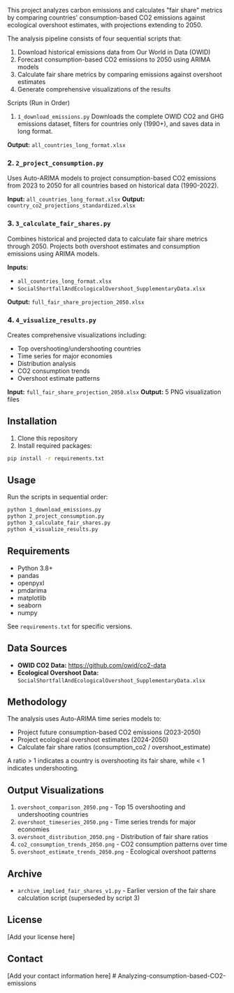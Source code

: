 This project analyzes carbon emissions and calculates "fair share" metrics by comparing countries' consumption-based CO2 emissions against ecological overshoot estimates, with projections extending to 2050.

The analysis pipeline consists of four sequential scripts that:
1. Download historical emissions data from Our World in Data (OWID)
2. Forecast consumption-based CO2 emissions to 2050 using ARIMA models
3. Calculate fair share metrics by comparing emissions against overshoot estimates
4. Generate comprehensive visualizations of the results

Scripts (Run in Order)

1. `1_download_emissions.py`
Downloads the complete OWID CO2 and GHG emissions dataset, filters for countries only (1990+), and saves data in long format.

**Output:** `all_countries_long_format.xlsx`

### 2. `2_project_consumption.py`
Uses Auto-ARIMA models to project consumption-based CO2 emissions from 2023 to 2050 for all countries based on historical data (1990-2022).

**Input:** `all_countries_long_format.xlsx`
**Output:** `country_co2_projections_standardized.xlsx`

### 3. `3_calculate_fair_shares.py`
Combines historical and projected data to calculate fair share metrics through 2050. Projects both overshoot estimates and consumption emissions using ARIMA models.

**Inputs:**
- `all_countries_long_format.xlsx`
- `SocialShortfallAndEcologicalOvershoot_SupplementaryData.xlsx`

**Output:** `full_fair_share_projection_2050.xlsx`

### 4. `4_visualize_results.py`
Creates comprehensive visualizations including:
- Top overshooting/undershooting countries
- Time series for major economies
- Distribution analysis
- CO2 consumption trends
- Overshoot estimate patterns

**Input:** `full_fair_share_projection_2050.xlsx`
**Output:** 5 PNG visualization files

## Installation

1. Clone this repository
2. Install required packages:
```bash
pip install -r requirements.txt
```

## Usage

Run the scripts in sequential order:

```bash
python 1_download_emissions.py
python 2_project_consumption.py
python 3_calculate_fair_shares.py
python 4_visualize_results.py
```

## Requirements

- Python 3.8+
- pandas
- openpyxl
- pmdarima
- matplotlib
- seaborn
- numpy

See `requirements.txt` for specific versions.

## Data Sources

- **OWID CO2 Data:** https://github.com/owid/co2-data
- **Ecological Overshoot Data:** `SocialShortfallAndEcologicalOvershoot_SupplementaryData.xlsx`

## Methodology

The analysis uses Auto-ARIMA time series models to:
- Project future consumption-based CO2 emissions (2023-2050)
- Project ecological overshoot estimates (2024-2050)
- Calculate fair share ratios (consumption_co2 / overshoot_estimate)

A ratio > 1 indicates a country is overshooting its fair share, while < 1 indicates undershooting.

## Output Visualizations

1. `overshoot_comparison_2050.png` - Top 15 overshooting and undershooting countries
2. `overshoot_timeseries_2050.png` - Time series trends for major economies
3. `overshoot_distribution_2050.png` - Distribution of fair share ratios
4. `co2_consumption_trends_2050.png` - CO2 consumption patterns over time
5. `overshoot_estimate_trends_2050.png` - Ecological overshoot patterns

## Archive

- `archive_implied_fair_shares_v1.py` - Earlier version of the fair share calculation script (superseded by script 3)

## License

[Add your license here]

## Contact

[Add your contact information here]
#   A n a l y z i n g - c o n s u m p t i o n - b a s e d - C O 2 - e m i s s i o n s 
 
 
